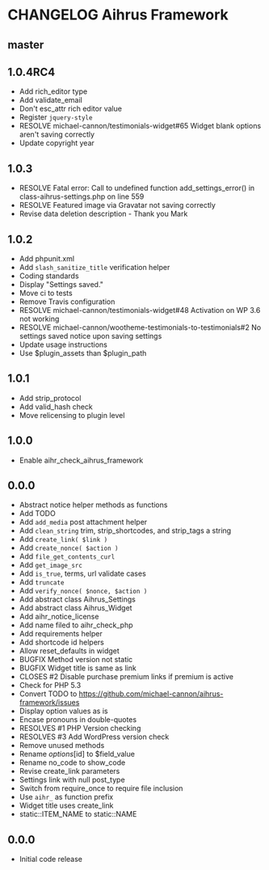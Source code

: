 # CHANGELOG Aihrus Framework

## master

## 1.0.4RC4
* Add rich_editor type
* Add validate_email
* Don't esc_attr rich editor value
* Register `jquery-style`
* RESOLVE michael-cannon/testimonials-widget#65 Widget blank options aren't saving correctly
* Update copyright year

## 1.0.3
* RESOLVE Fatal error: Call to undefined function add_settings_error() in class-aihrus-settings.php on line 559
* RESOLVE Featured image via Gravatar not saving correctly
* Revise data deletion description - Thank you Mark

## 1.0.2
* Add phpunit.xml
* Add `slash_sanitize_title` verification helper
* Coding standards
* Display "Settings saved."
* Move ci to tests
* Remove Travis configuration
* RESOLVE michael-cannon/testimonials-widget#48 Activation on WP 3.6 not working
* RESOLVE michael-cannon/wootheme-testimonials-to-testimonials#2 No settings saved notice upon saving settings
* Update usage instructions
* Use $plugin_assets than $plugin_path

## 1.0.1
* Add strip_protocol
* Add valid_hash check
* Move relicensing to plugin level

## 1.0.0
* Enable aihr_check_aihrus_framework

## 0.0.0
* Abstract notice helper methods as functions
* Add TODO
* Add `add_media` post attachment helper
* Add `clean_string` trim, strip_shortcodes, and strip_tags a string
* Add `create_link( $link )`
* Add `create_nonce( $action )`
* Add `file_get_contents_curl`
* Add `get_image_src` 
* Add `is_true`, terms, url validate cases
* Add `truncate` 
* Add `verify_nonce( $nonce, $action )`
* Add abstract class Aihrus_Settings
* Add abstract class Aihrus_Widget
* Add aihr_notice_license
* Add name filed to aihr_check_php
* Add requirements helper
* Add shortcode id helpers
* Allow reset_defaults in widget
* BUGFIX Method version not static
* BUGFIX Widget title is same as link
* CLOSES #2 Disable purchase premium links if premium is active
* Check for PHP 5.3
* Convert TODO to https://github.com/michael-cannon/aihrus-framework/issues
* Display option values as is
* Encase pronouns in double-quotes
* RESOLVES #1 PHP Version checking
* RESOLVES #3 Add WordPress version check
* Remove unused methods
* Rename $options[$id] to $field_value
* Rename no_code to show_code
* Revise create_link parameters
* Settings link with null post_type
* Switch from require_once to require file inclusion
* Use `aihr_` as function prefix
* Widget title uses create_link
* static::ITEM_NAME to static::NAME

## 0.0.0
* Initial code release 